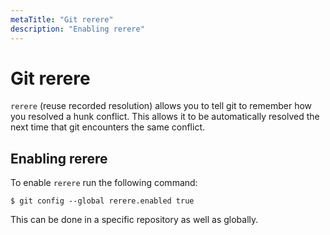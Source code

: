 ```yaml
---
metaTitle: "Git rerere"
description: "Enabling rerere"
---
```


# Git rerere


`rerere` (reuse recorded resolution) allows you to tell git to remember how you resolved a hunk conflict. This allows it to be automatically resolved the next time that git encounters the same conflict.



## Enabling rerere


To enable `rerere` run the following command:

```git
$ git config --global rerere.enabled true

```

This can be done in a specific repository as well as globally.

